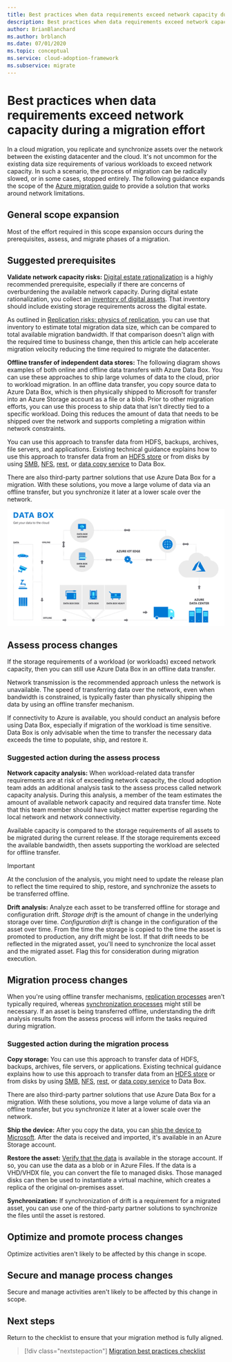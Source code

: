 ```yaml
---
title: Best practices when data requirements exceed network capacity during a migration effort
description: Best practices when data requirements exceed network capacity during a migration effort
author: BrianBlanchard
ms.author: brblanch
ms.date: 07/01/2020
ms.topic: conceptual
ms.service: cloud-adoption-framework
ms.subservice: migrate
---
```


<!-- cSpell:ignore HDFS databox VHDX -->

# Best practices when data requirements exceed network capacity during a migration effort

In a cloud migration, you replicate and synchronize assets over the network between the existing datacenter and the cloud. It's not uncommon for the existing data size requirements of various workloads to exceed network capacity. In such a scenario, the process of migration can be radically slowed, or in some cases, stopped entirely. The following guidance expands the scope of the [Azure migration guide](../azure-migration-guide/index.md) to provide a solution that works around network limitations.

## General scope expansion

Most of the effort required in this scope expansion occurs during the prerequisites, assess, and migrate phases of a migration.

## Suggested prerequisites

**Validate network capacity risks:** [Digital estate rationalization](../../digital-estate/rationalize.md) is a highly recommended prerequisite, especially if there are concerns of overburdening the available network capacity. During digital estate rationalization, you collect an [inventory of digital assets](../../digital-estate/inventory.md). That inventory should include existing storage requirements across the digital estate. 

As outlined in [Replication risks: physics of replication](../migration-considerations/migrate/replicate.md#replication-risks---physics-of-replication), you can use that inventory to estimate total migration data size, which can be compared to total available migration bandwidth. If that comparison doesn't align with the required time to business change, then this article can help accelerate migration velocity reducing the time required to migrate the datacenter.

**Offline transfer of independent data stores:** The following diagram shows examples of both online and offline data transfers with Azure Data Box. You can use these approaches to ship large volumes of data to the cloud, prior to workload migration. In an offline data transfer, you copy source data to Azure Data Box, which is then physically shipped to Microsoft for transfer into an Azure Storage account as a file or a blob. Prior to other migration efforts, you can use this process to ship data that isn't directly tied to a specific workload. Doing this reduces the amount of data that needs to be shipped over the network and supports completing a migration within network constraints.

You can use this approach to transfer data from HDFS, backups, archives, file servers, and applications. Existing technical guidance explains how to use this approach to transfer data from an [HDFS store](https://docs.microsoft.com/azure/storage/blobs/data-lake-storage-migrate-on-premises-hdfs-cluster) or from disks by using [SMB](https://docs.microsoft.com/azure/databox/data-box-deploy-copy-data), [NFS](https://docs.microsoft.com/azure/databox/data-box-deploy-copy-data-via-nfs), [rest](https://docs.microsoft.com/azure/databox/data-box-deploy-copy-data-via-rest), or [data copy service](https://docs.microsoft.com/azure/databox/data-box-deploy-copy-data-via-copy-service) to Data Box.

There are also third-party partner solutions that use Azure Data Box for a migration. With these solutions, you move a large volume of data via an offline transfer, but you synchronize it later at a lower scale over the network.

![Diagram showing offline and online data transfer with Azure Data Box.](../../_images/migrate/data-box.png)

## Assess process changes

If the storage requirements of a workload (or workloads) exceed network capacity, then you can still use Azure Data Box in an offline data transfer.

Network transmission is the recommended approach unless the network is unavailable. The speed of transferring data over the network, even when bandwidth is constrained, is typically faster than physically shipping the data by using an offline transfer mechanism.

If connectivity to Azure is available, you should conduct an analysis before using Data Box, especially if migration of the workload is time sensitive. Data Box is only advisable when the time to transfer the necessary data exceeds the time to populate, ship, and restore it.

### Suggested action during the assess process

**Network capacity analysis:** When workload-related data transfer requirements are at risk of exceeding network capacity, the cloud adoption team adds an additional analysis task to the assess process called network capacity analysis. During this analysis, a member of the team  estimates the amount of available network capacity and required data transfer time. Note that this team member should have subject matter expertise regarding the local network and network connectivity.

Available capacity is compared to the storage requirements of all assets to be migrated during the current release. If the storage requirements exceed the available bandwidth, then assets supporting the workload are selected for offline transfer.

> [!IMPORTANT]
> At the conclusion of the analysis, you might need to update the release plan to reflect the time required to ship, restore, and synchronize the assets to be transferred offline.

**Drift analysis:** Analyze each asset to be transferred offline for storage and configuration drift. *Storage drift* is the amount of change in the underlying storage over time. *Configuration drift* is change in the configuration of the asset over time. From the time the storage is copied to the time the asset is promoted to production, any drift might be lost. If that drift needs to be reflected in the migrated asset, you'll need to synchronize the local asset and the migrated asset. Flag this for consideration during migration execution.

## Migration process changes

When you're using offline transfer mechanisms, [replication processes](../migration-considerations/migrate/replicate.md) aren't typically required, whereas [synchronization processes](../migration-considerations/migrate/replicate.md) might still be necessary. If an asset is being transferred offline, understanding the drift analysis results from the assess process will inform the tasks required during migration.

### Suggested action during the migration process

**Copy storage:** You can use this approach to transfer data of HDFS, backups, archives, file servers, or applications. Existing technical guidance explains how to use this approach to transfer data from an [HDFS store](https://docs.microsoft.com/azure/storage/blobs/data-lake-storage-migrate-on-premises-hdfs-cluster) or from disks by using [SMB](https://docs.microsoft.com/azure/databox/data-box-deploy-copy-data), [NFS](https://docs.microsoft.com/azure/databox/data-box-deploy-copy-data-via-nfs), [rest](https://docs.microsoft.com/azure/databox/data-box-deploy-copy-data-via-rest), or [data copy service](https://docs.microsoft.com/azure/databox/data-box-deploy-copy-data-via-copy-service) to Data Box.

There are also third-party partner solutions that use Azure Data Box for a migration. With these solutions, you move a large volume of data via an offline transfer, but you synchronize it later at a lower scale over the network.

**Ship the device:** After you copy the data, you can [ship the device to Microsoft](https://docs.microsoft.com/azure/databox/data-box-deploy-picked-up). After the data is received and imported, it's available in an Azure Storage account.

**Restore the asset:** [Verify that the data](https://docs.microsoft.com/azure/databox/data-box-deploy-picked-up#verify-data-upload-to-azure) is available in the storage account. If so, you can use the data as a blob or in Azure Files. If the data is a VHD/VHDX file, you can convert the file to managed disks. Those managed disks can then be used to instantiate a virtual machine, which creates a replica of the original on-premises asset.

**Synchronization:** If synchronization of drift is a requirement for a migrated asset, you can use one of the third-party partner solutions to synchronize the files until the asset is restored.

## Optimize and promote process changes

Optimize activities aren't likely to be affected by this change in scope.

## Secure and manage process changes

Secure and manage activities aren't likely to be affected by this change in scope.

## Next steps

Return to the checklist to ensure that your migration method is fully aligned.

> [!div class="nextstepaction"]
> [Migration best practices checklist](./index.md)
